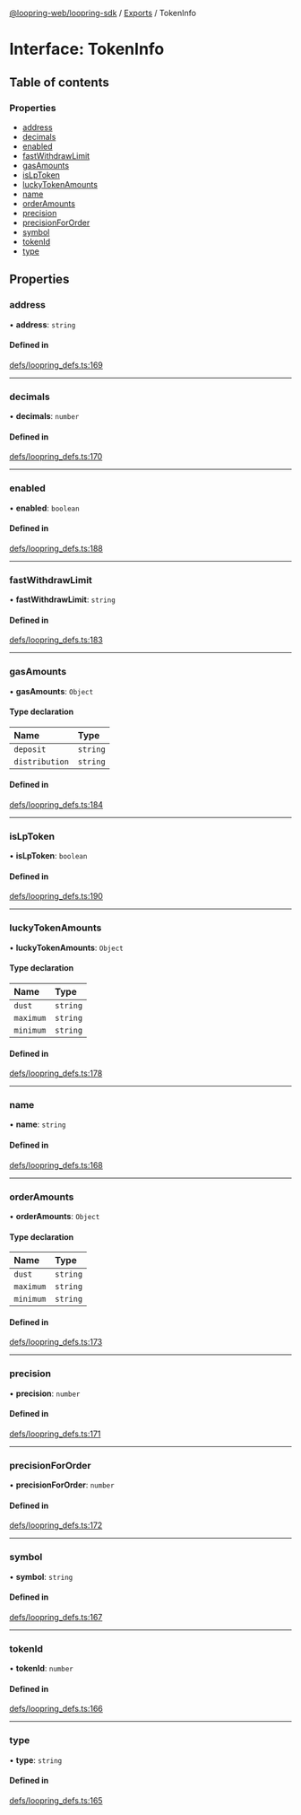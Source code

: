 [@loopring-web/loopring-sdk](../README.md) / [Exports](../modules.md) / TokenInfo

# Interface: TokenInfo

## Table of contents

### Properties

- [address](TokenInfo.md#address)
- [decimals](TokenInfo.md#decimals)
- [enabled](TokenInfo.md#enabled)
- [fastWithdrawLimit](TokenInfo.md#fastwithdrawlimit)
- [gasAmounts](TokenInfo.md#gasamounts)
- [isLpToken](TokenInfo.md#islptoken)
- [luckyTokenAmounts](TokenInfo.md#luckytokenamounts)
- [name](TokenInfo.md#name)
- [orderAmounts](TokenInfo.md#orderamounts)
- [precision](TokenInfo.md#precision)
- [precisionForOrder](TokenInfo.md#precisionfororder)
- [symbol](TokenInfo.md#symbol)
- [tokenId](TokenInfo.md#tokenid)
- [type](TokenInfo.md#type)

## Properties

### address

• **address**: `string`

#### Defined in

[defs/loopring_defs.ts:169](https://github.com/Loopring/loopring_sdk/blob/904c903/src/defs/loopring_defs.ts#L169)

___

### decimals

• **decimals**: `number`

#### Defined in

[defs/loopring_defs.ts:170](https://github.com/Loopring/loopring_sdk/blob/904c903/src/defs/loopring_defs.ts#L170)

___

### enabled

• **enabled**: `boolean`

#### Defined in

[defs/loopring_defs.ts:188](https://github.com/Loopring/loopring_sdk/blob/904c903/src/defs/loopring_defs.ts#L188)

___

### fastWithdrawLimit

• **fastWithdrawLimit**: `string`

#### Defined in

[defs/loopring_defs.ts:183](https://github.com/Loopring/loopring_sdk/blob/904c903/src/defs/loopring_defs.ts#L183)

___

### gasAmounts

• **gasAmounts**: `Object`

#### Type declaration

| Name | Type |
| :------ | :------ |
| `deposit` | `string` |
| `distribution` | `string` |

#### Defined in

[defs/loopring_defs.ts:184](https://github.com/Loopring/loopring_sdk/blob/904c903/src/defs/loopring_defs.ts#L184)

___

### isLpToken

• **isLpToken**: `boolean`

#### Defined in

[defs/loopring_defs.ts:190](https://github.com/Loopring/loopring_sdk/blob/904c903/src/defs/loopring_defs.ts#L190)

___

### luckyTokenAmounts

• **luckyTokenAmounts**: `Object`

#### Type declaration

| Name | Type |
| :------ | :------ |
| `dust` | `string` |
| `maximum` | `string` |
| `minimum` | `string` |

#### Defined in

[defs/loopring_defs.ts:178](https://github.com/Loopring/loopring_sdk/blob/904c903/src/defs/loopring_defs.ts#L178)

___

### name

• **name**: `string`

#### Defined in

[defs/loopring_defs.ts:168](https://github.com/Loopring/loopring_sdk/blob/904c903/src/defs/loopring_defs.ts#L168)

___

### orderAmounts

• **orderAmounts**: `Object`

#### Type declaration

| Name | Type |
| :------ | :------ |
| `dust` | `string` |
| `maximum` | `string` |
| `minimum` | `string` |

#### Defined in

[defs/loopring_defs.ts:173](https://github.com/Loopring/loopring_sdk/blob/904c903/src/defs/loopring_defs.ts#L173)

___

### precision

• **precision**: `number`

#### Defined in

[defs/loopring_defs.ts:171](https://github.com/Loopring/loopring_sdk/blob/904c903/src/defs/loopring_defs.ts#L171)

___

### precisionForOrder

• **precisionForOrder**: `number`

#### Defined in

[defs/loopring_defs.ts:172](https://github.com/Loopring/loopring_sdk/blob/904c903/src/defs/loopring_defs.ts#L172)

___

### symbol

• **symbol**: `string`

#### Defined in

[defs/loopring_defs.ts:167](https://github.com/Loopring/loopring_sdk/blob/904c903/src/defs/loopring_defs.ts#L167)

___

### tokenId

• **tokenId**: `number`

#### Defined in

[defs/loopring_defs.ts:166](https://github.com/Loopring/loopring_sdk/blob/904c903/src/defs/loopring_defs.ts#L166)

___

### type

• **type**: `string`

#### Defined in

[defs/loopring_defs.ts:165](https://github.com/Loopring/loopring_sdk/blob/904c903/src/defs/loopring_defs.ts#L165)
